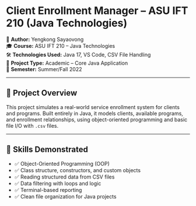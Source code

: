 # Client Enrollment Manager – ASU IFT 210 (Java Technologies)

👤 **Author:** Yengkong Sayaovong  
🎓 **Course:** ASU IFT 210 – Java Technologies  
🛠️ **Technologies Used:** Java 17, VS Code, CSV File Handling  
📂 **Project Type:** Academic – Core Java Application  
📆 **Semester:** Summer/Fall 2022  

---

## 📘 Project Overview

This project simulates a real-world service enrollment system for clients and programs. Built entirely in Java, it models clients, available programs, and enrollment relationships, using object-oriented programming and basic file I/O with `.csv` files.

---

## 🧠 Skills Demonstrated

- ✅ Object-Oriented Programming (OOP)
- ✅ Class structure, constructors, and custom objects
- ✅ Reading structured data from CSV files
- ✅ Data filtering with loops and logic
- ✅ Terminal-based reporting
- ✅ Clean file organization for Java projects
